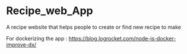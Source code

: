 # Recipe_web_App
A recipe website that helps people to create or find new recipe to make 


For dockerizing the app : 
https://blog.logrocket.com/node-js-docker-improve-dx/